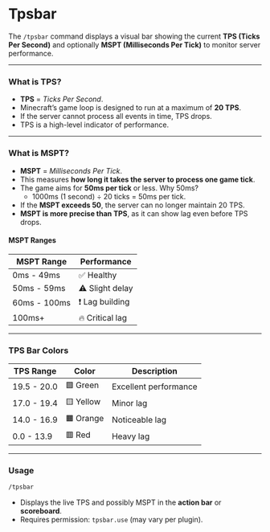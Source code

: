 # Tpsbar

The `/tpsbar` command displays a visual bar showing the current **TPS (Ticks Per Second)** and optionally **MSPT (Milliseconds Per Tick)** to monitor server performance.

***

### What is TPS?

* **TPS** = _Ticks Per Second_.
* Minecraft’s game loop is designed to run at a maximum of **20 TPS**.
* If the server cannot process all events in time, TPS drops.
* TPS is a high-level indicator of performance.

***

### What is MSPT?

* **MSPT** = _Milliseconds Per Tick_.
* This measures **how long it takes the server to process one game tick**.
* The game aims for **50ms per tick** or less. Why 50ms?
  * 1000ms (1 second) ÷ 20 ticks = 50ms per tick.
* If the **MSPT exceeds 50**, the server can no longer maintain 20 TPS.
* **MSPT is more precise than TPS**, as it can show lag even before TPS drops.

#### MSPT Ranges

| MSPT Range   | Performance     |
| ------------ | --------------- |
| 0ms - 49ms   | ✅ Healthy       |
| 50ms - 59ms  | ⚠️ Slight delay |
| 60ms - 100ms | ❗ Lag building  |
| 100ms+       | 🔥 Critical lag |

***

### TPS Bar Colors

| TPS Range   | Color     | Description           |
| ----------- | --------- | --------------------- |
| 19.5 - 20.0 | 🟩 Green  | Excellent performance |
| 17.0 - 19.4 | 🟨 Yellow | Minor lag             |
| 14.0 - 16.9 | 🟧 Orange | Noticeable lag        |
| 0.0 - 13.9  | 🟥 Red    | Heavy lag             |

***

### Usage

```bash
/tpsbar
```

* Displays the live TPS and possibly MSPT in the **action bar** or **scoreboard**.
* Requires permission: `tpsbar.use` (may vary per plugin).
